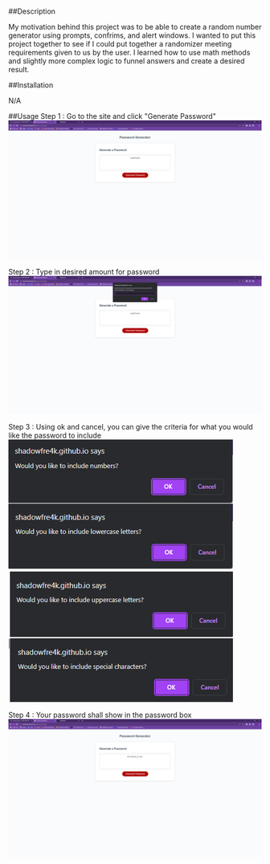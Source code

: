 # <Random Number Generator>

##Description

My motivation behind this project was to be able to create a random number generator using prompts, confrims, and alert windows.
I wanted to put this project together to see if I could put together a randomizer meeting requirements given to us by the user.
I learned how to use math methods and slightly more complex logic to funnel answers and create a desired result.

##Installation

N/A

##Usage
Step 1 : Go to the site and click "Generate Password"
![Click generate button](/assets/Screenshots/screenshot%201.png)

Step 2 : Type in desired amount for password
![Type in desired amount](/assets/Screenshots/screenshot%202.png)

Step 3 : Using ok and cancel, you can give the criteria for what you would like the password to include
![Type in desired amount](/assets/Screenshots/screenshot%204.png)

Step 4 : Your password shall show in the password box
![Type in desired amount](/assets/Screenshots/screenshot%205.png)
